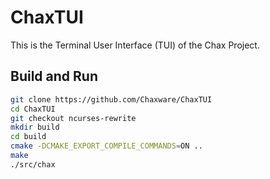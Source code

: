 # ChaxTUI

This is the Terminal User Interface (TUI) of the Chax Project.

## Build and Run

```bash
git clone https://github.com/Chaxware/ChaxTUI
cd ChaxTUI
git checkout ncurses-rewrite
mkdir build
cd build
cmake -DCMAKE_EXPORT_COMPILE_COMMANDS=ON ..
make
./src/chax
```

